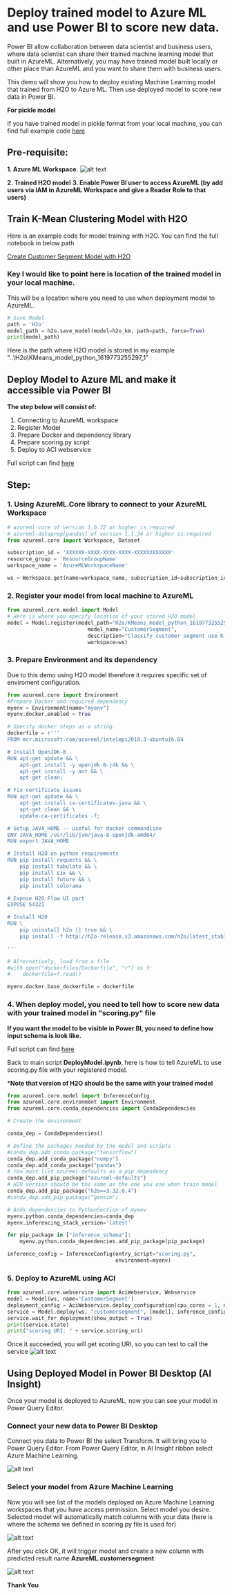 # Deploy trained model to Azure ML and use Power BI to score new data.
Power BI allow collaboration between data scientist and business users, where data scientist can share their trained machine learning model that built in AzureML. Alternatively, you may have trained model built locally or other place than AzureML and you want to share them with business users. 

This demo will show you how to deploy existing Machine Learning model that trained from H2O to Azure ML. Then use deployed model to score new data in Power BI.

**For pickle model**

If you have trained model in pickle format from your local machine, you can find full example code [here](https://github.com/WipadaChan/pbi_demo_repo/blob/master/03_DeployH2O_PBI/pickleModel/DeployModelToAzureML-PBI.ipynb)


## Pre-requisite:
**1. Azure ML Workspace.**
![alt text](https://docs.microsoft.com/en-us/azure/machine-learning/media/how-to-manage-workspace/create-workspace.gif  "Create azure ml") 

**2. Trained H2O model**
**3. Enable Power BI user to access AzureML (by add users via IAM in AzureML Workspace and give a Reader Role to that users)**
 

## Train K-Mean Clustering Model with H2O
Here is an example code for model training with H2O. You can find the full notebook in below path 

[Create Customer Segment Model with H2O](https://github.com/WipadaChan/pbi_demo_repo/blob/master/03_DeployH2O_PBI/Customer%20Segment.ipynb)


### Key I would like to point here is location of the trained model in your local machine.
This will be a location where you need to use when deployment model to AzureML. 

```python
# Save Model
path = 'H2o'
model_path = h2o.save_model(model=h2o_km, path=path, force=True)
print(model_path)
```
Here is the path where H2O model is stored in my example
"..\H2o\KMeans_model_python_1619773255297_1"


## Deploy Model to Azure ML and make it accessible via Power BI
**The step below will consist of:**
1. Connecting to AzureML workspace
2. Register Model
3. Prepare Docker and dependency library
4. Prepare scoring.py script
5. Deploy to ACI webservice

Full script can find [here](https://github.com/WipadaChan/pbi_demo_repo/blob/master/03_DeployH2O_PBI/DeployModel.ipynb)

## Step:
### 1. Using AzureML.Core library to connect to your AzureML Workspace
```python
# azureml-core of version 1.0.72 or higher is required
# azureml-dataprep[pandas] of version 1.1.34 or higher is required
from azureml.core import Workspace, Dataset

subscription_id = 'XXXXXX-XXXX-XXXX-XXXX-XXXXXXXXXXXX'
resource_group = 'ResourceGroupName'
workspace_name = 'AzureMLWorkspaceName'

ws = Workspace.get(name=workspace_name, subscription_id=subscription_id, resource_group=resource_group )
```

### 2. Register your model from local machine to AzureML
```python
from azureml.core.model import Model
# Here is where you specify location of your stored H2O model
model = Model.register(model_path="H2o/KMeans_model_python_1619773255297_1",
                          model_name="CustomerSegment",
                          description="Classify customer segment use K-Means Clustering",
                          workspace=ws)
```

### 3. Prepare Environment and its dependency 
Due to this demo using H2O model therefore it requires specific set of enviroment configuration. 
```python
from azureml.core import Environment
#Prepare Docker and required dependency 
myenv = Environment(name="myenv")
myenv.docker.enabled = True

# Specify docker steps as a string.
dockerfile = r'''
FROM mcr.microsoft.com/azureml/intelmpi2018.3-ubuntu16.04

# Install OpenJDK-8
RUN apt-get update && \
    apt-get install -y openjdk-8-jdk && \
    apt-get install -y ant && \
    apt-get clean;

# Fix certificate issues
RUN apt-get update && \
    apt-get install ca-certificates-java && \
    apt-get clean && \
    update-ca-certificates -f;

# Setup JAVA_HOME -- useful for docker commandline
ENV JAVA_HOME /usr/lib/jvm/java-8-openjdk-amd64/
RUN export JAVA_HOME

# Install H2O on python requirements
RUN pip install requests && \
    pip install tabulate && \
    pip install six && \
    pip install future && \
    pip install colorama

# Expose H2O Flow UI port
EXPOSE 54321

# Install H2O
RUN \
    pip uninstall h2o || true && \
    pip install -f http://h2o-release.s3.amazonaws.com/h2o/latest_stable_Py.html --trusted-host h2o-release.s3.amazonaws.com h2o

'''

# Alternatively, load from a file.
#with open("dockerfiles/Dockerfile", "r") as f:
#    dockerfile=f.read()

myenv.docker.base_dockerfile = dockerfile

```

### 4. When deploy model, you need to tell how to score new data with your trained model in "scoring.py" file
**If you want the model to be visible in Power BI, you need to define how input schema is look like.**

Full script can find [here](https://github.com/WipadaChan/pbi_demo_repo/blob/master/03_DeployH2O_PBI/scoring.py)

Back to main script **DeployModel.ipynb**, here is how to tell AzureML to use scoring.py file with your registered model. 

***Note that version of H2O should be the same with your trained model**

```python
from azureml.core.model import InferenceConfig
from azureml.core.environment import Environment
from azureml.core.conda_dependencies import CondaDependencies

# Create the environment

conda_dep = CondaDependencies()

# Define the packages needed by the model and scripts
#conda_dep.add_conda_package("tensorflow")
conda_dep.add_conda_package("numpy")
conda_dep.add_conda_package("pandas")
# You must list azureml-defaults as a pip dependency
conda_dep.add_pip_package("azureml-defaults")
# H2O version should be the same as the one you use when train model 
conda_dep.add_pip_package("h2o==3.32.0.4")
#conda_dep.add_pip_package("gensim")

# Adds dependencies to PythonSection of myenv
myenv.python.conda_dependencies=conda_dep
myenv.inferencing_stack_version='latest'

for pip_package in ["inference_schema"]:
    myenv.python.conda_dependencies.add_pip_package(pip_package)

inference_config = InferenceConfig(entry_script="scoring.py",   
                                   environment=myenv)
```

### 5. Deploy to AzureML using ACI 
```python
from azureml.core.webservice import AciWebservice, Webservice
model = Model(ws, name='CustomerSegment')
deployment_config = AciWebservice.deploy_configuration(cpu_cores = 1, memory_gb = 1)
service = Model.deploy(ws, "customersegment", [model], inference_config, deployment_config)
service.wait_for_deployment(show_output = True)
print(service.state)
print("scoring URI: " + service.scoring_uri)
``` 
Once it succeeded, you will get scoring URI, so you can test to call the service 
![alt text](https://github.com/WipadaChan/pbi_demo_repo/blob/master/03_DeployH2O_PBI/image/URI.png "WebService URI") 


## Using Deployed Model in Power BI Desktop (AI Insight)
Once your model is deployed to AzureML, now you can see your model in Power Query Editor.

### Connect your new data to Power BI Desktop
Connect you data to Power BI the select Transform. It will bring you to Power Query Editor. 
From Power Query Editor, in AI Insight ribbon select Azure Machine Learning.

![alt text](https://github.com/WipadaChan/pbi_demo_repo/blob/master/03_DeployH2O_PBI/image/pbi1.png "Connect data") 

### Select your model from Azure Machine Learning 
Now you will see list of the models deployed on Azure Machine Learning workspaces that you have access permission. 
Select model you desire.
Selected model will automatically match columns with your data (here is where the schema we defined in scoring.py file is used for) 

![alt text](https://github.com/WipadaChan/pbi_demo_repo/blob/master/03_DeployH2O_PBI/image/AzureMLinPBI.png "Connect data") 

After you click OK, it will trigger model and create a new column with predicted result name **AzureML.customersegment**

![alt text](https://github.com/WipadaChan/pbi_demo_repo/blob/master/03_DeployH2O_PBI/image/scoredColumn.png "Connect data") 

**Thank You** 